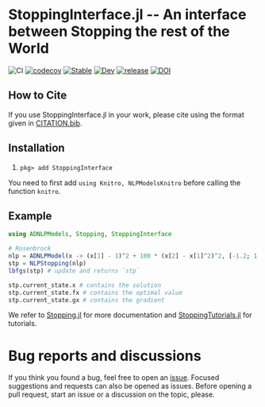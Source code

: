 # StoppingInterface.jl -- An interface between Stopping the rest of the World

![CI](https://github.com/SolverStoppingJulia/StoppingInterface.jl/workflows/CI/badge.svg?branch=main)
[![codecov](https://codecov.io/gh/SolverStoppingJulia/StoppingInterface.jl/branch/main/graph/badge.svg)](https://codecov.io/gh/SolverStoppingJulia/StoppingInterface.jl)
[![Stable](https://img.shields.io/badge/docs-stable-blue.svg)](https://vepiteski.github.io/StoppingInterface.jl/stable)
[![Dev](https://img.shields.io/badge/docs-dev-blue.svg)](https://vepiteski.github.io/StoppingInterface.jl/dev/)
[![release](https://img.shields.io/github/v/release/SolverStoppingJulia/StoppingInterface.jl.svg?style=flat-square)](https://github.com/SolverStoppingJulia/StoppingInterface.jl/releases)
[![DOI](https://zenodo.org/badge/DOI/10.5281/zenodo.6126665.svg)](https://doi.org/10.5281/zenodo.6126665)

## How to Cite

If you use StoppingInterface.jl in your work, please cite using the format given in [CITATION.bib](https://github.com/SolverStoppingJulia/StoppingInterface.jl/blob/main/CITATION.bib).

## Installation

1. `pkg> add StoppingInterface`

You need to first add `using Knitro, NLPModelsKnitro` before calling the function `knitro`.

## Example

```julia
using ADNLPModels, Stopping, StoppingInterface

# Rosenbrock
nlp = ADNLPModel(x -> (x[1] - 1)^2 + 100 * (x[2] - x[1]^2)^2, [-1.2; 1.0])
stp = NLPStopping(nlp)
lbfgs(stp) # update and returns `stp`

stp.current_state.x # contains the solution
stp.current_state.fx # contains the optimal value
stp.current_state.gx # contains the gradient
```

We refer to [Stopping.jl](https://github.com/vepiteski/Stopping.jl) for more documentation and [StoppingTutorials.jl](https://solverstoppingjulia.github.io/StoppingTutorials.jl/dev/) for tutorials.

# Bug reports and discussions

If you think you found a bug, feel free to open an [issue](https://github.com/SolverStoppingJulia/StoppingInterface.jl/issues).
Focused suggestions and requests can also be opened as issues. Before opening a pull request, start an issue or a discussion on the topic, please.
